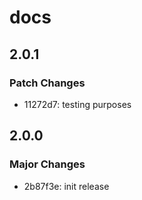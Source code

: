 # docs

## 2.0.1

### Patch Changes

- 11272d7: testing purposes

## 2.0.0

### Major Changes

- 2b87f3e: init release
